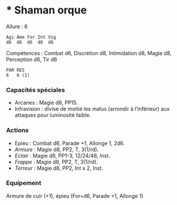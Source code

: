 # * Shaman orque

Allure : 6

	Agi	Âme	For	Int	Vig
	d6	d6	d6	d8	d6

Compétences : Combat d6, Discrétion d8, Intimidation d8, Magie d8, Perception d6, Tir d6

	PAR	RES
	6	6 (1)

### Capacités spéciales
- Arcanes : Magie d8, PP15.
- Infravision : divise de moitié les malus (arrondir à l’inférieur) aux attaques pour luminosité faible.

### Actions
- Epieu : Combat d6, Parade +1, Allonge 1, 2d6.
- _Armure_ : Magie d8, PP2, T, 3(1/rd).
- _Eclair_ : Magie d8, PP1-3, 12/24/48, Inst.
- _Frappe_ : Magie d8, PP2, T, 3(1/rd).
- _Terreur_ : Magie d8, PP2, Int x 2, Inst.

### Equipement
Armure de cuir (+1), épieu (For+d6, Parade +1, Allonge 1)
